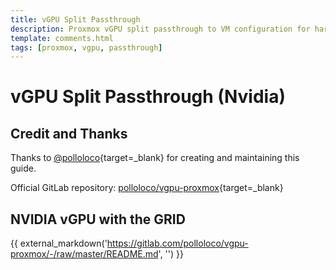 ```yaml
---
title: vGPU Split Passthrough
description: Proxmox vGPU split passthrough to VM configuration for hardware acceleration.
template: comments.html
tags: [proxmox, vgpu, passthrough]
---
```


# vGPU Split Passthrough (Nvidia)

## Credit and Thanks

Thanks to [@polloloco][polloloco-url]{target=\_blank} for creating and maintaining this guide.

Official GitLab repository: [polloloco/vgpu-proxmox][vgpu-proxmox-url]{target=\_blank}

## NVIDIA vGPU with the GRID

{{ external_markdown('https://gitlab.com/polloloco/vgpu-proxmox/-/raw/master/README.md', '') }}

<!-- appendices -->

[polloloco-url]: https://gitlab.com/polloloco 'polloloco GitLab Page'
[vgpu-proxmox-url]: https://gitlab.com/polloloco/vgpu-proxmox 'vgpu-split-passthrough GitLab Page'
[video tutorial to find the right driver]: https://gitlab.com/polloloco/vgpu-proxmox/-/raw/master/downloading_driver.mp4
[downloading_driver.mp4]: https://gitlab.com/polloloco/vgpu-proxmox/-/raw/master/downloading_driver.mp4

<!-- end appendices -->
